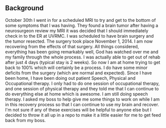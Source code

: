 
## Background

October 30th I went in for a scheduled MRI to try and get to the bottom of some symptoms that I was having. They found a brain tumor after having a neurosurgeon review my MRI it was decided that I should immediately check in to the ER at UVRMC. I was scheduled to have brain surgery and the tumor resected. The surgery took place November 1, 2014. I am now recovering from the effects of that surgery. All things considered, everything has been going remarkably well, God has watched over me and my family through the whole process. I was actually able to get out of rehab after just 4 days (typical stay is 2 weeks). So now I am at home trying to get back to 100% which will certainly be a process. I do have some minor deficits from the surgery (which are normal and expected). Since I have been home, I have been doing out patient Speech, Physical and Occupational therapy. I only had to do one session of occupational therapy, and one session of physical therapy and they told me that I can continue to do everything else at home which is awesome. I am still doing speech therapy. I asked my boss to help give me some things to work on while I am in this recovery process so that I can continue to use my brain and recover. I'm not sure if any of these exercises will be helpful to anyone else but I decided to throw it all up in a repo to make it a little easier for me to get feed back from my boss.
